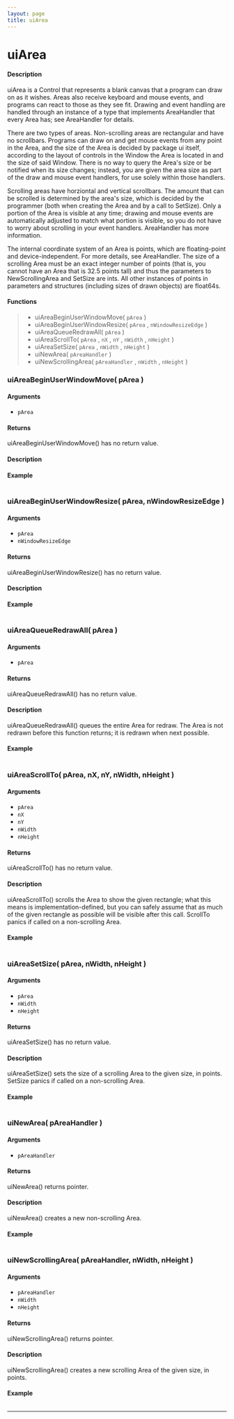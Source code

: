 ```yaml
---
layout: page
title: uiArea
---
```


# uiArea

#### Description

uiArea is a Control that represents a blank canvas that a program can draw on as it wishes. Areas also receive keyboard and mouse events, and programs can react to those as they see fit. Drawing and event handling are handled through an instance of a type that implements AreaHandler that every Area has; see AreaHandler for details.

There are two types of areas. Non-scrolling areas are rectangular and have no scrollbars. Programs can draw on and get mouse events from any point in the Area, and the size of the Area is decided by package ui itself, according to the layout of controls in the Window the Area is located in and the size of said Window. There is no way to query the Area's size or be notified when its size changes; instead, you are given the area size as part of the draw and mouse event handlers, for use solely within those handlers.

Scrolling areas have horziontal and vertical scrollbars. The amount that can be scrolled is determined by the area's size, which is decided by the programmer (both when creating the Area and by a call to SetSize). Only a portion of the Area is visible at any time; drawing and mouse events are automatically adjusted to match what portion is visible, so you do not have to worry about scrolling in your event handlers. AreaHandler has more information.

The internal coordinate system of an Area is points, which are floating-point and device-independent. For more details, see AreaHandler. The size of a scrolling Area must be an exact integer number of points (that is, you cannot have an Area that is 32.5 points tall) and thus the parameters to NewScrollingArea and SetSize are ints. All other instances of points in parameters and structures (including sizes of drawn objects) are float64s.

#### Functions

> * uiAreaBeginUserWindowMove( `pArea` )
> * uiAreaBeginUserWindowResize( `pArea` , `nWindowResizeEdge` )
> * uiAreaQueueRedrawAll( `pArea` )
> * uiAreaScrollTo( `pArea` , `nX` , `nY` , `nWidth` , `nHeight` )
> * uiAreaSetSize( `pArea` , `nWidth` , `nHeight` )
> * uiNewArea( `pAreaHandler` )
> * uiNewScrollingArea( `pAreaHandler` , `nWidth` , `nHeight` )

### uiAreaBeginUserWindowMove( pArea )

#### Arguments

* `pArea` 

#### Returns

uiAreaBeginUserWindowMove() has no return value.

#### Description

#### Example

``` c

```

### uiAreaBeginUserWindowResize( pArea, nWindowResizeEdge )

#### Arguments

* `pArea` 
* `nWindowResizeEdge` 

#### Returns

uiAreaBeginUserWindowResize() has no return value.

#### Description

#### Example

``` c

```

### uiAreaQueueRedrawAll( pArea )

#### Arguments

* `pArea` 

#### Returns

uiAreaQueueRedrawAll() has no return value.

#### Description

uiAreaQueueRedrawAll() queues the entire Area for redraw. The Area is not redrawn before this function returns; it is redrawn when next possible.

#### Example

``` c

```

### uiAreaScrollTo( pArea, nX, nY, nWidth, nHeight )

#### Arguments

* `pArea` 
* `nX` 
* `nY` 
* `nWidth` 
* `nHeight` 

#### Returns

uiAreaScrollTo() has no return value.

#### Description

uiAreaScrollTo() scrolls the Area to show the given rectangle; what this means is implementation-defined, but you can safely assume that as much of the given rectangle as possible will be visible after this call. ScrollTo panics if called on a non-scrolling Area.

#### Example

``` c

```

### uiAreaSetSize( pArea, nWidth, nHeight )

#### Arguments

* `pArea` 
* `nWidth` 
* `nHeight` 

#### Returns

uiAreaSetSize() has no return value.

#### Description

uiAreaSetSize() sets the size of a scrolling Area to the given size, in points. SetSize panics if called on a non-scrolling Area.

#### Example

``` c

```

### uiNewArea( pAreaHandler )

#### Arguments

* `pAreaHandler` 

#### Returns

uiNewArea() returns pointer.

#### Description

uiNewArea() creates a new non-scrolling Area.

#### Example

``` c

```

### uiNewScrollingArea( pAreaHandler, nWidth, nHeight )

#### Arguments

* `pAreaHandler` 
* `nWidth` 
* `nHeight` 

#### Returns

uiNewScrollingArea() returns pointer.

#### Description

uiNewScrollingArea() creates a new scrolling Area of the given size, in points.

#### Example

``` c

```

---

